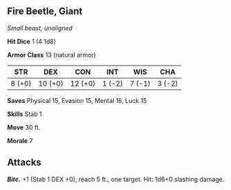 ## Fire Beetle, Giant

*Small beast, unaligned*

**Hit Dice** 1 (4 1d8)

**Armor Class** 13 (natural armor)

| STR     | DEX     | CON     | INT     | WIS     | CHA     |
|---------|---------|---------|---------|---------|---------|
|  8 (+0) | 10 (+0) | 12 (+0) |  1 (-2) |  7 (-1) |  3 (-2) |

**Saves** Physical 15, Evasion 15, Mental 16, Luck 15

**Skills** Stab 1

**Move** 30 ft.

**Morale** 7

## Attacks

***Bite.*** +1 (Stab 1 DEX +0), reach 5 ft., one target. Hit: 1d6+0 slashing damage.

